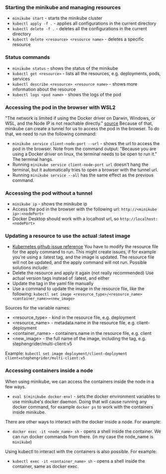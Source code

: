### Starting the minikube and managing resources
- ```minikube start``` - starts the minikube cluster
- ```kubectl apply -f .``` - applies all configurations in the current directory
- ```kubectl delete -f .``` - deletes all the configurations in the current directory
- ```kubectl delete <resource> <resource name>``` - deletes a specific resource

### Status commands
- ```minikube status``` - shows the status of the minikube
- ```kubectl get <resource>``` - lists all the resources, e.g. deployments, pods, services
- ```kubectl describe <resource> <resource name>``` - shows more information about the resource
- ```kubectl logs <pod name>``` - shows the logs of the pod

### Accessing the pod in the browser with WSL2
"The network is limited if using the Docker driver on Darwin, Windows, or WSL, and the Node IP is not reachable directly." [source](https://minikube.sigs.k8s.io/docs/handbook/accessing/)
Because of that, minikube can create a tunnel for us to access the pod in the browser. To do that, we need to run the following command:
- ```minikube service client-node-port --url``` - shows the url to access the pod in the browser. Note from the command output: "Because you are using a Docker driver on linux, the terminal needs to be open to run it." The terminal hangs.
- Running ```minikube service client-node-port url``` doesn't hang the terminal, but it automatically tries to open a browser with the tunnel url.
- Running ```minikube service --all``` has the same effect as the previous command.

### Accessing the pod without a tunnel
- ```minikube ip``` - shows the minikube ip
- Access the pod in the browser with the following url: ```http://<minikube ip>:<nodePort>```
- Docker Desktop should work with a localhost url, so ```http://localhost:<nodePort>```

### Updating a resource to use the actual :latest image
- [Kubernetes github issue reference](https://github.com/kubernetes/kubernetes/issues/33664)
You have to modify the resource file for the apply command to run. This might create issues, if for example you're using a :latest tag, and the image is updated. The resource file will not be updated, and the apply command will not run.
Possible solutions include:
- Delete the resource and apply it again (not really recommended)
Use actual version tags instead of :latest, and either
- Update the tag in the yaml file manually
- Use a command to update the image in the resource file, like the following:
```kubectl set image <resource_type>/<resource_name> <container_name>=<new_image>```

Sources for the variable names:
- <resource_type> - kind in the resource file, e.g. deployment
- <resource_name> - metadata.name in the resource file, e.g. client-deployment
- <container_name> - containers.name in the resource file, e.g. client
- <new_image> - the full name of the image, including the tag, e.g. stephengrider/multi-client:v5

Example:
```kubectl set image deployment/client-deployment client=stephengrider/multi-client:v5```

### Accessing containers inside a node
When using minikube, we can access the containers inside the node in a few ways.

- ```eval $(minikube docker-env)``` - sets the docker environment variables to use minikube's docker daemon. Doing that will cause running any docker command,
for example ```docker ps``` to work with the containers inside minikube.

There are other ways to interact with the docker inside a node. For example:
- ```docker exec -it <node_name> sh``` - opens a shell inside the container. We can run docker commands from there. (in my case the node_name is `minikube`)

Using kubectl to interact with the containers is also possible. For example:
- ```kubectl exec -it <container_name> sh``` - opens a shell inside the container, same as docker exec.